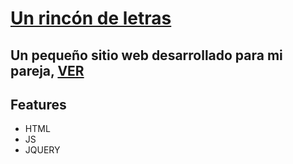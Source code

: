 # [Un rincón de letras](https://github.com/danielm2402/UnRinconDeLetras)
## Un pequeño sitio web desarrollado para mi pareja, [VER](https://danielm2402.github.io/UnRinconDeLetras/)
## Features
* HTML
* JS
* JQUERY


